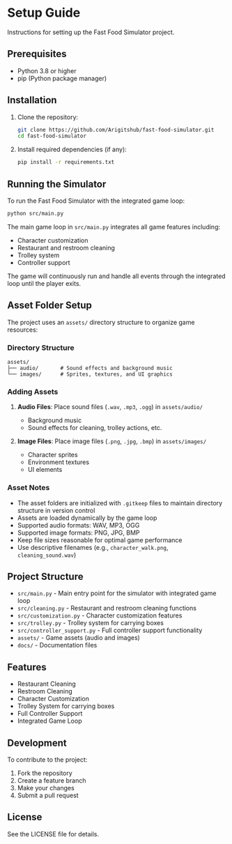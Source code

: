 # Setup Guide
Instructions for setting up the Fast Food Simulator project.

## Prerequisites
- Python 3.8 or higher
- pip (Python package manager)

## Installation
1. Clone the repository:
   ```bash
   git clone https://github.com/Arigitshub/fast-food-simulator.git
   cd fast-food-simulator
   ```

2. Install required dependencies (if any):
   ```bash
   pip install -r requirements.txt
   ```

## Running the Simulator
To run the Fast Food Simulator with the integrated game loop:

```bash
python src/main.py
```

The main game loop in `src/main.py` integrates all game features including:
- Character customization
- Restaurant and restroom cleaning
- Trolley system
- Controller support

The game will continuously run and handle all events through the integrated loop until the player exits.

## Asset Folder Setup

The project uses an `assets/` directory structure to organize game resources:

### Directory Structure
```
assets/
├── audio/       # Sound effects and background music
└── images/      # Sprites, textures, and UI graphics
```

### Adding Assets

1. **Audio Files**: Place sound files (`.wav`, `.mp3`, `.ogg`) in `assets/audio/`
   - Background music
   - Sound effects for cleaning, trolley actions, etc.

2. **Image Files**: Place image files (`.png`, `.jpg`, `.bmp`) in `assets/images/`
   - Character sprites
   - Environment textures
   - UI elements

### Asset Notes
- The asset folders are initialized with `.gitkeep` files to maintain directory structure in version control
- Assets are loaded dynamically by the game loop
- Supported audio formats: WAV, MP3, OGG
- Supported image formats: PNG, JPG, BMP
- Keep file sizes reasonable for optimal game performance
- Use descriptive filenames (e.g., `character_walk.png`, `cleaning_sound.wav`)

## Project Structure
- `src/main.py` - Main entry point for the simulator with integrated game loop
- `src/cleaning.py` - Restaurant and restroom cleaning functions
- `src/customization.py` - Character customization features
- `src/trolley.py` - Trolley system for carrying boxes
- `src/controller_support.py` - Full controller support functionality
- `assets/` - Game assets (audio and images)
- `docs/` - Documentation files

## Features
- Restaurant Cleaning
- Restroom Cleaning
- Character Customization
- Trolley System for carrying boxes
- Full Controller Support
- Integrated Game Loop

## Development
To contribute to the project:
1. Fork the repository
2. Create a feature branch
3. Make your changes
4. Submit a pull request

## License
See the LICENSE file for details.

